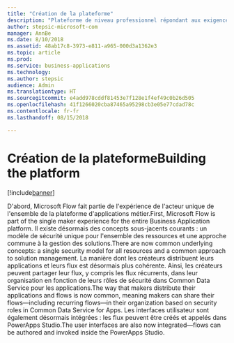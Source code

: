 ```yaml
---
title: "Création de la plateforme"
description: "Plateforme de niveau professionnel répondant aux exigences de cycle de vie et de conformité des créateurs et des administrateurs."
author: stepsic-microsoft-com
manager: AnnBe
ms.date: 8/10/2018
ms.assetid: 48ab17c8-3973-e811-a965-000d3a1362e3
ms.topic: article
ms.prod: 
ms.service: business-applications
ms.technology: 
ms.author: stepsic
audience: Admin
ms.translationtype: HT
ms.sourcegitcommit: e4add978cddf81453e7f128e1f4ef49c0b26d505
ms.openlocfilehash: 41f1266020cba87465a95298cb3e05e77cdad78c
ms.contentlocale: fr-fr
ms.lasthandoff: 08/15/2018

---
```

# <a name="building-the-platform"></a><span data-ttu-id="7f5d6-103">Création de la plateforme</span><span class="sxs-lookup"><span data-stu-id="7f5d6-103">Building the platform</span></span>


[!include[banner](../../includes/banner.md)]

<span data-ttu-id="7f5d6-104">D'abord, Microsoft Flow fait partie de l'expérience de l'acteur unique de l'ensemble de la plateforme d'applications métier.</span><span class="sxs-lookup"><span data-stu-id="7f5d6-104">First, Microsoft Flow is part of the single maker experience for the entire Business Application platform.</span></span> <span data-ttu-id="7f5d6-105">Il existe désormais des concepts sous-jacents courants : un modèle de sécurité unique pour l'ensemble des ressources et une approche commune à la gestion des solutions.</span><span class="sxs-lookup"><span data-stu-id="7f5d6-105">There are now common underlying concepts: a single security model for all resources and a common approach to solution management.</span></span> <span data-ttu-id="7f5d6-106">La manière dont les créateurs distribuent leurs applications et leurs flux est désormais plus cohérente. Ainsi, les créateurs peuvent partager leur flux, y compris les flux récurrents, dans leur organisation en fonction de leurs rôles de sécurité dans Common Data Service pour les applications.</span><span class="sxs-lookup"><span data-stu-id="7f5d6-106">The way that makers distribute their applications and flows is now common, meaning makers can share their flows—including recurring flows—in their organization based on security roles in Common Data Service for Apps.</span></span> <span data-ttu-id="7f5d6-107">Les interfaces utilisateur sont également désormais intégrées : les flux peuvent être créés et appelés dans PowerApps Studio.</span><span class="sxs-lookup"><span data-stu-id="7f5d6-107">The user interfaces are also now integrated—flows can be authored and invoked inside the PowerApps Studio.</span></span>

